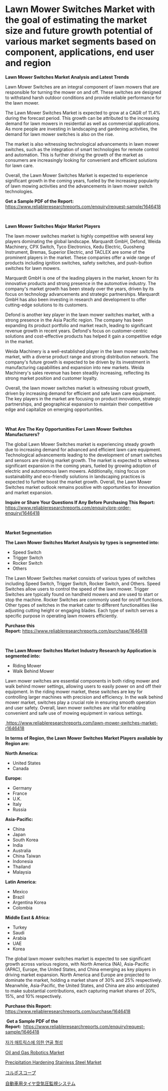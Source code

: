 <p><h1>Lawn Mower Switches Market with the goal of estimating the market size and future growth potential of various market segments based on component, applications, end user and region</h1></p><p><strong>Lawn Mower Switches Market Analysis and Latest Trends</strong></p>
<p><p>Lawn Mower Switches are an integral component of lawn mowers that are responsible for turning the mower on and off. These switches are designed to withstand harsh outdoor conditions and provide reliable performance for the lawn mower.</p><p>The Lawn Mower Switches Market is expected to grow at a CAGR of 11.4% during the forecast period. This growth can be attributed to the increasing demand for lawn mowers in residential as well as commercial applications. As more people are investing in landscaping and gardening activities, the demand for lawn mower switches is also on the rise.</p><p>The market is also witnessing technological advancements in lawn mower switches, such as the integration of smart technologies for remote control and automation. This is further driving the growth of the market as consumers are increasingly looking for convenient and efficient solutions for lawn care.</p><p>Overall, the Lawn Mower Switches Market is expected to experience significant growth in the coming years, fueled by the increasing popularity of lawn mowing activities and the advancements in lawn mower switch technologies.</p></p>
<p><strong>Get a Sample PDF of the Report:&nbsp;</strong> <a href="https://www.reliableresearchreports.com/enquiry/request-sample/1646418">https://www.reliableresearchreports.com/enquiry/request-sample/1646418</a></p>
<p>&nbsp;</p>
<p><strong>Lawn Mower Switches Major Market Players</strong></p>
<p><p>The lawn mower switches market is highly competitive with several key players dominating the global landscape. Marquardt GmbH, Defond, Weida Machinery, CPX Switch, Tyco Electronics, Kedu Electric, Guosheng Instrument, Bremas, Superior Electric, and TACLEX are some of the prominent players in the market. These companies offer a wide range of products including ignition switches, safety switches, and push-button switches for lawn mowers.</p><p>Marquardt GmbH is one of the leading players in the market, known for its innovative products and strong presence in the automotive industry. The company's market growth has been steady over the years, driven by its focus on technology advancements and strategic partnerships. Marquardt GmbH has also been investing in research and development to offer cutting-edge solutions to its customers.</p><p>Defond is another key player in the lawn mower switches market, with a strong presence in the Asia Pacific region. The company has been expanding its product portfolio and market reach, leading to significant revenue growth in recent years. Defond's focus on customer-centric solutions and cost-effective products has helped it gain a competitive edge in the market.</p><p>Weida Machinery is a well-established player in the lawn mower switches market, with a diverse product range and strong distribution network. The company's future growth is expected to be driven by its investment in manufacturing capabilities and expansion into new markets. Weida Machinery's sales revenue has been steadily increasing, reflecting its strong market position and customer loyalty.</p><p>Overall, the lawn mower switches market is witnessing robust growth, driven by increasing demand for efficient and safe lawn care equipment. The key players in the market are focusing on product innovation, strategic partnerships, and geographical expansion to maintain their competitive edge and capitalize on emerging opportunities.</p></p>
<p>&nbsp;</p>
<p><strong>What Are The Key Opportunities For Lawn Mower Switches Manufacturers?</strong></p>
<p><p>The global Lawn Mower Switches market is experiencing steady growth due to increasing demand for advanced and efficient lawn care equipment. Technological advancements leading to the development of smart switches and sensors are driving market growth. The market is expected to witness significant expansion in the coming years, fueled by growing adoption of electric and autonomous lawn mowers. Additionally, rising focus on sustainability and eco-friendly solutions in landscaping practices is expected to further boost the market growth. Overall, the Lawn Mower Switches market outlook remains positive with opportunities for innovation and market expansion.</p></p>
<p><strong>Inquire or Share Your Questions If Any Before Purchasing This Report:</strong> <a href="https://www.reliableresearchreports.com/enquiry/pre-order-enquiry/1646418">https://www.reliableresearchreports.com/enquiry/pre-order-enquiry/1646418</a></p>
<p>&nbsp;</p>
<p><strong>Market Segmentation</strong></p>
<p><strong>The Lawn Mower Switches Market Analysis by types is segmented into:</strong></p>
<p><ul><li>Speed Switch</li><li>Trigger Switch</li><li>Rocker Switch</li><li>Others</li></ul></p>
<p><p>The Lawn Mower Switches market consists of various types of switches including Speed Switch, Trigger Switch, Rocker Switch, and Others. Speed Switches allow users to control the speed of the lawn mower. Trigger Switches are typically found on handheld mowers and are used to start or stop the machine. Rocker Switches are commonly used for on/off functions. Other types of switches in the market cater to different functionalities like adjusting cutting height or engaging blades. Each type of switch serves a specific purpose in operating lawn mowers efficiently.</p></p>
<p><strong>Purchase this Report:&nbsp;</strong><a href="https://www.reliableresearchreports.com/purchase/1646418">https://www.reliableresearchreports.com/purchase/1646418</a></p>
<p>&nbsp;</p>
<p><strong>The Lawn Mower Switches Market Industry Research by Application is segmented into:</strong></p>
<p><ul><li>Riding Mower</li><li>Walk Behind Mower</li></ul></p>
<p><p>Lawn mower switches are essential components in both riding mower and walk behind mower settings, allowing users to easily power on and off their equipment. In the riding mower market, these switches are key for controlling larger machines with precision and efficiency. In the walk behind mower market, switches play a crucial role in ensuring smooth operation and user safety. Overall, lawn mower switches are vital for enabling convenient and safe use of mowing equipment in various settings.</p></p>
<p><a href="https://www.reliableresearchreports.com/lawn-mower-switches-market-r1646418">&nbsp;https://www.reliableresearchreports.com/lawn-mower-switches-market-r1646418</a></p>
<p><strong>In terms of Region, the Lawn Mower Switches Market Players available by Region are:</strong></p>
<p>
    <p> <strong> North America: </strong>
        <ul>
            <li>United States</li>
            <li>Canada</li>
        </ul>
        </p> 
    <p> <strong> Europe: </strong>
        <ul>
            <li>Germany</li>
            <li>France</li>
            <li>U.K.</li>
            <li>Italy</li>
            <li>Russia</li>
        </ul>
        </p> 
    <p> <strong> Asia-Pacific: </strong>
        <ul>
            <li>China</li>
            <li>Japan</li>
            <li>South Korea</li>
            <li>India</li>
            <li>Australia</li>
            <li>China Taiwan</li>
            <li>Indonesia</li>
            <li>Thailand</li>
            <li>Malaysia</li>
        </ul>
        </p> 
    <p> <strong> Latin America: </strong>
        <ul>
            <li>Mexico</li>
            <li>Brazil</li>
            <li>Argentina Korea</li>
            <li>Colombia</li>
        </ul>
        </p> 
    <p> <strong> Middle East & Africa: </strong>
        <ul>
            <li>Turkey</li>
            <li>Saudi</li>
            <li>Arabia</li>
            <li>UAE</li>
            <li>Korea</li>
        </ul>
    </p>
    </p>
<p><p>The global lawn mower switches market is expected to see significant growth across various regions, with North America (NA), Asia-Pacific (APAC), Europe, the United States, and China emerging as key players in driving market expansion. North America and Europe are projected to dominate the market, holding a market share of 30% and 25% respectively. Meanwhile, Asia-Pacific, the United States, and China are also anticipated to make substantial contributions, each capturing market shares of 20%, 15%, and 10% respectively.</p></p>
<p><strong>Purchase this Report: </strong><a href="https://www.reliableresearchreports.com/purchase/1646418">https://www.reliableresearchreports.com/purchase/1646418</a></p>
<p>&nbsp;<strong>Get a Sample PDF of the Report:&nbsp;&nbsp;</strong><a href="https://www.reliableresearchreports.com/enquiry/request-sample/1646418">https://www.reliableresearchreports.com/enquiry/request-sample/1646418</a></p>
<p><strong></strong></p>
<p><p><a href="https://github.com/iansanftyord09878/Market-Research-Report-List-1/blob/main/649349434781.md">자가 매트릭스에 의한 연골 형성</a></p><p><a href="https://github.com/redneck06/Market-Research-Report-List-3/blob/main/oil-and-gas-robotics-market.md">Oil and Gas Robotics Market</a></p><p><a href="https://issuu.com/reportprime-2/docs/precipitation-hardening-stainless-steel-market-siz">Precipitation Hardening Stainless Steel Market</a></p><p><a href="https://github.com/andym141978/Market-Research-Report-List-1/blob/main/615535138329.md">コルポスコープ</a></p><p><a href="https://github.com/EstelWisozk1/Market-Research-Report-List-1/blob/main/743533338328.md">自動車用タイヤ空気圧監視システム</a></p></p>
